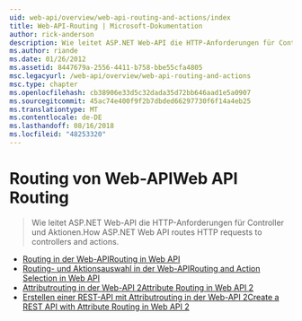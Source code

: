 ```yaml
---
uid: web-api/overview/web-api-routing-and-actions/index
title: Web-API-Routing | Microsoft-Dokumentation
author: rick-anderson
description: Wie leitet ASP.NET Web-API die HTTP-Anforderungen für Controller und Aktionen.
ms.author: riande
ms.date: 01/26/2012
ms.assetid: 8447679a-2556-4411-b758-bbe55cfa4805
msc.legacyurl: /web-api/overview/web-api-routing-and-actions
msc.type: chapter
ms.openlocfilehash: cb38906e33d5c32dada35d72bb646aad1e5a0907
ms.sourcegitcommit: 45ac74e400f9f2b7dbded66297730f6f14a4eb25
ms.translationtype: MT
ms.contentlocale: de-DE
ms.lasthandoff: 08/16/2018
ms.locfileid: "48253320"
---
```

<a name="web-api-routing"></a><span data-ttu-id="4198a-103">Routing von Web-API</span><span class="sxs-lookup"><span data-stu-id="4198a-103">Web API Routing</span></span>
====================
> <span data-ttu-id="4198a-104">Wie leitet ASP.NET Web-API die HTTP-Anforderungen für Controller und Aktionen.</span><span class="sxs-lookup"><span data-stu-id="4198a-104">How ASP.NET Web API routes HTTP requests to controllers and actions.</span></span>


- [<span data-ttu-id="4198a-105">Routing in der Web-API</span><span class="sxs-lookup"><span data-stu-id="4198a-105">Routing in Web API</span></span>](routing-in-aspnet-web-api.md)
- [<span data-ttu-id="4198a-106">Routing- und Aktionsauswahl in der Web-API</span><span class="sxs-lookup"><span data-stu-id="4198a-106">Routing and Action Selection in Web API</span></span>](routing-and-action-selection.md)
- [<span data-ttu-id="4198a-107">Attributrouting in der Web-API 2</span><span class="sxs-lookup"><span data-stu-id="4198a-107">Attribute Routing in Web API 2</span></span>](attribute-routing-in-web-api-2.md)
- [<span data-ttu-id="4198a-108">Erstellen einer REST-API mit Attributrouting in der Web-API 2</span><span class="sxs-lookup"><span data-stu-id="4198a-108">Create a REST API with Attribute Routing in Web API 2</span></span>](create-a-rest-api-with-attribute-routing.md)
